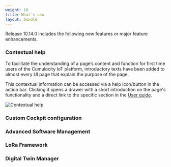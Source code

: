 ```yaml
---
weight: 10
title: What´s new
layout: bundle
---
```



Release 10.14.0 includes the following new features or major feature enhancements.

### Contextual help

To facilitate the understanding of a page’s content and function for first time users of the Cumulocity IoT platform, introductory texts have been added to almost every UI page that explain the purpose of the page.

This contextual information can be accessed via a help icon/button in the action bar. Clicking it opens a drawer with a short introduction on the page's functionality and a direct link to the specific section in the [User guide](https://cumulocity.com/guides/users-guide).

![Contextual help](/images/release-notes/contextual-help.png)

### Custom Cockpit configuration


### Advanced Software Management


### LoRa Framework


### Digital Twin Manager
